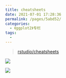 ```yaml
---
title: cheatsheets
date: 2021-07-01 17:28:36
permalink: /pages/5abd52/
categories:
  - 《ggplot2》专栏
tags:
  - 
---
```


> [rstudio/cheatsheets](https://cdn.jsdelivr.net/gh/rstudio/cheatsheets/data-visualization-2.1.pdf)

![](http://cdn.duomics.cn/data-visualization-2.1_1.jpg)

![](http://cdn.duomics.cn/data-visualization-2.1_2.jpg)
